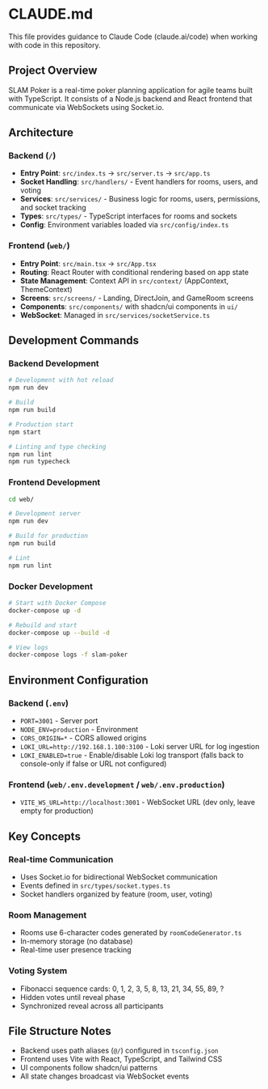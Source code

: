 # CLAUDE.md

This file provides guidance to Claude Code (claude.ai/code) when working with code in this repository.

## Project Overview

SLAM Poker is a real-time poker planning application for agile teams built with TypeScript. It consists of a Node.js backend and React frontend that communicate via WebSockets using Socket.io.

## Architecture

### Backend (`/`)

- **Entry Point**: `src/index.ts` → `src/server.ts` → `src/app.ts`
- **Socket Handling**: `src/handlers/` - Event handlers for rooms, users, and voting
- **Services**: `src/services/` - Business logic for rooms, users, permissions, and socket tracking
- **Types**: `src/types/` - TypeScript interfaces for rooms and sockets
- **Config**: Environment variables loaded via `src/config/index.ts`

### Frontend (`web/`)

- **Entry Point**: `src/main.tsx` → `src/App.tsx`
- **Routing**: React Router with conditional rendering based on app state
- **State Management**: Context API in `src/context/` (AppContext, ThemeContext)
- **Screens**: `src/screens/` - Landing, DirectJoin, and GameRoom screens
- **Components**: `src/components/` with shadcn/ui components in `ui/`
- **WebSocket**: Managed in `src/services/socketService.ts`

## Development Commands

### Backend Development

```bash
# Development with hot reload
npm run dev

# Build
npm run build

# Production start
npm start

# Linting and type checking
npm run lint
npm run typecheck
```

### Frontend Development

```bash
cd web/

# Development server
npm run dev

# Build for production
npm run build

# Lint
npm run lint
```

### Docker Development

```bash
# Start with Docker Compose
docker-compose up -d

# Rebuild and start
docker-compose up --build -d

# View logs
docker-compose logs -f slam-poker
```

## Environment Configuration

### Backend (`.env`)

- `PORT=3001` - Server port
- `NODE_ENV=production` - Environment
- `CORS_ORIGIN=*` - CORS allowed origins
- `LOKI_URL=http://192.168.1.100:3100` - Loki server URL for log ingestion
- `LOKI_ENABLED=true` - Enable/disable Loki log transport (falls back to console-only if false or URL not configured)

### Frontend (`web/.env.development` / `web/.env.production`)

- `VITE_WS_URL=http://localhost:3001` - WebSocket URL (dev only, leave empty for production)

## Key Concepts

### Real-time Communication

- Uses Socket.io for bidirectional WebSocket communication
- Events defined in `src/types/socket.types.ts`
- Socket handlers organized by feature (room, user, voting)

### Room Management

- Rooms use 6-character codes generated by `roomCodeGenerator.ts`
- In-memory storage (no database)
- Real-time user presence tracking

### Voting System

- Fibonacci sequence cards: 0, 1, 2, 3, 5, 8, 13, 21, 34, 55, 89, ?
- Hidden votes until reveal phase
- Synchronized reveal across all participants

## File Structure Notes

- Backend uses path aliases (`@/`) configured in `tsconfig.json`
- Frontend uses Vite with React, TypeScript, and Tailwind CSS
- UI components follow shadcn/ui patterns
- All state changes broadcast via WebSocket events
